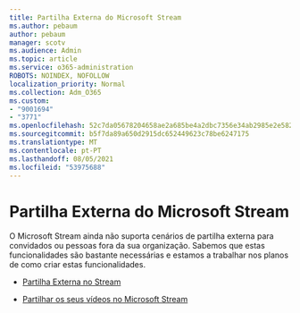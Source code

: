 ```yaml
---
title: Partilha Externa do Microsoft Stream
ms.author: pebaum
author: pebaum
manager: scotv
ms.audience: Admin
ms.topic: article
ms.service: o365-administration
ROBOTS: NOINDEX, NOFOLLOW
localization_priority: Normal
ms.collection: Adm_O365
ms.custom:
- "9001694"
- "3771"
ms.openlocfilehash: 52c7da05678204658ae2a685be4a2dbc7356e34ab2985e2e5821972c7d96ebf4
ms.sourcegitcommit: b5f7da89a650d2915dc652449623c78be6247175
ms.translationtype: MT
ms.contentlocale: pt-PT
ms.lasthandoff: 08/05/2021
ms.locfileid: "53975688"
---
```

# <a name="microsoft-stream-external-sharing"></a>Partilha Externa do Microsoft Stream

O Microsoft Stream ainda não suporta cenários de partilha externa para convidados ou pessoas fora da sua organização. Sabemos que estas funcionalidades são bastante necessárias e estamos a trabalhar nos planos de como criar estas funcionalidades.

- [Partilha Externa no Stream](https://docs.microsoft.com/stream/portal-share-video#external-sharing)

- [Partilhar os seus vídeos no Microsoft Stream](https://docs.microsoft.com/stream/portal-share-video)
